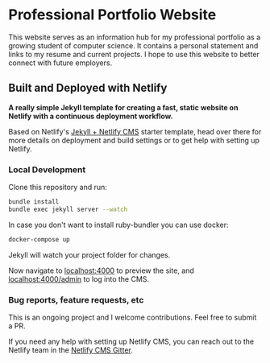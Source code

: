 # Professional Portfolio Website

This website serves as an information hub for my professional portfolio as a growing student of computer science. It contains a personal statement and links to my resume and current projects. I hope to use this
website to better connect with future employers.

## Built and Deployed with Netlify

**A really simple Jekyll template for creating a fast, static website on Netlify with
a continuous deployment workflow.**

Based on Netlify's [Jekyll + Netlify CMS](https://github.com/netlify-templates/jekyll-netlify-cms) starter template, head over there for more details on deployment and build settings or to get help with setting up Netlify.


### Local Development

Clone this repository and run:

```bash
bundle install
bundle exec jekyll server --watch
```

In case you don't want to install ruby-bundler you can use docker:

```bash
docker-compose up
```

Jekyll will watch your project folder for changes.

Now navigate to [localhost:4000](http://localhost:4000/) to preview the site, and
[localhost:4000/admin](http://localhost:4000/admin) to log into the CMS.

### Bug reports, feature requests, etc

This is an ongoing project and I welcome contributions. Feel free to submit a PR.

If you need any help with setting up Netlify CMS, you can reach out to the Netlify team in the [Netlify CMS Gitter](https://gitter.im/netlify/netlifycms).

